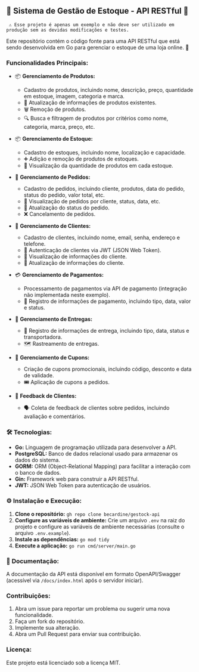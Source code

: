 ## 🎉 Sistema de Gestão de Estoque - API RESTful 🎉

```
 ⚠️ Esse projeto é apenas um exemplo e não deve ser utilizado em produção sem as devidas modificações e testes.
```

Este repositório contém o código fonte para uma API RESTful que está sendo desenvolvida em Go para gerenciar o estoque de uma loja online. 🚀

### **Funcionalidades Principais:**

- 📦 **Gerenciamento de Produtos:**

  - Cadastro de produtos, incluindo nome, descrição, preço, quantidade em estoque, imagem, categoria e marca.
  - 🔄 Atualização de informações de produtos existentes.
  - 🗑️ Remoção de produtos.
  - 🔍 Busca e filtragem de produtos por critérios como nome, categoria, marca, preço, etc.

- 📦 **Gerenciamento de Estoque:**

  - Cadastro de estoques, incluindo nome, localização e capacidade.
  - ➕ Adição e remoção de produtos de estoques.
  - 👀 Visualização da quantidade de produtos em cada estoque.

- 🛒 **Gerenciamento de Pedidos:**

  - Cadastro de pedidos, incluindo cliente, produtos, data do pedido, status do pedido, valor total, etc.
  - 🔎 Visualização de pedidos por cliente, status, data, etc.
  - 🔄 Atualização do status do pedido.
  - ❌ Cancelamento de pedidos.

- 👤 **Gerenciamento de Clientes:**

  - Cadastro de clientes, incluindo nome, email, senha, endereço e telefone.
  - 🔐 Autenticação de clientes via JWT (JSON Web Token).
  - 👀 Visualização de informações do cliente.
  - 🔄 Atualização de informações do cliente.

- 💳 **Gerenciamento de Pagamentos:**

  - Processamento de pagamentos via API de pagamento (integração não implementada neste exemplo).
  - 📝 Registro de informações de pagamento, incluindo tipo, data, valor e status.

- 🚚 **Gerenciamento de Entregas:**

  - 📝 Registro de informações de entrega, incluindo tipo, data, status e transportadora.
  - 🗺️ Rastreamento de entregas.

- 🎁 **Gerenciamento de Cupons:**

  - Criação de cupons promocionais, incluindo código, desconto e data de validade.
  - 🎟️ Aplicação de cupons a pedidos.

- 💬 **Feedback de Clientes:**
  - 🗣️ Coleta de feedback de clientes sobre pedidos, incluindo avaliação e comentários.

### 🛠️ **Tecnologias:**

- **Go:** Linguagem de programação utilizada para desenvolver a API.
- **PostgreSQL:** Banco de dados relacional usado para armazenar os dados do sistema.
- **GORM:** ORM (Object-Relational Mapping) para facilitar a interação com o banco de dados.
- **Gin:** Framework web para construir a API RESTful.
- **JWT:** JSON Web Token para autenticação de usuários.

### ⚙️ **Instalação e Execução:**

1. **Clone o repositório:** `gh repo clone becardine/gestock-api`
2. **Configure as variáveis de ambiente:** Crie um arquivo `.env` na raiz do projeto e configure as variáveis de ambiente necessárias (consulte o arquivo `.env.example`).
3. **Instale as dependências:** `go mod tidy`
4. **Execute a aplicação:** `go run cmd/server/main.go`

### 📑 **Documentação:**

A documentação da API está disponível em formato OpenAPI/Swagger (acessível via `/docs/index.html` após o servidor iniciar).

### **Contribuições:**

1. Abra um issue para reportar um problema ou sugerir uma nova funcionalidade.
2. Faça um fork do repositório.
3. Implemente sua alteração.
4. Abra um Pull Request para enviar sua contribuição.

### **Licença:**

Este projeto está licenciado sob a licença MIT.
